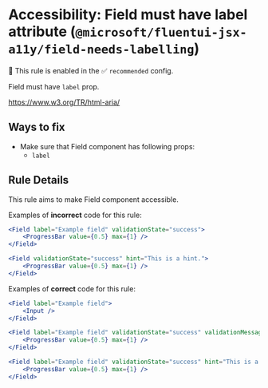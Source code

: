 # Accessibility: Field must have label attribute (`@microsoft/fluentui-jsx-a11y/field-needs-labelling`)

💼 This rule is enabled in the ✅ `recommended` config.

<!-- end auto-generated rule header -->

Field must have `label` prop.

<https://www.w3.org/TR/html-aria/>

## Ways to fix

-   Make sure that Field component has following props:
    -   `label`

## Rule Details

This rule aims to make Field component accessible.

Examples of **incorrect** code for this rule:

```jsx
<Field label="Example field" validationState="success">
    <ProgressBar value={0.5} max={1} />
</Field>
```

```jsx
<Field validationState="success" hint="This is a hint.">
    <ProgressBar value={0.5} max={1} />
</Field>
```

Examples of **correct** code for this rule:

```jsx
<Field label="Example field">
    <Input />
</Field>
```

```jsx
<Field label="Example field" validationState="success" validationMessage="This is a success message.">
    <ProgressBar value={0.5} max={1} />
</Field>
```

```jsx
<Field label="Example field" validationState="success" hint="This is a hint.">
    <ProgressBar value={0.5} max={1} />
</Field>
```
